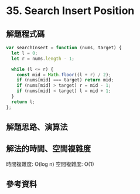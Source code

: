 # 35. Search Insert Position

## 解題程式碼

```javascript
var searchInsert = function (nums, target) {
  let l = 0;
  let r = nums.length - 1;

  while (l <= r) {
    const mid = Math.floor((l + r) / 2);
    if (nums[mid] === target) return mid;
    if (nums[mid] > target) r = mid - 1;
    if (nums[mid] < target) l = mid + 1;
  }
  return l;
};
```

## 解題思路、演算法

## 解法的時間、空間複雜度

時間複雜度: O(log n)
空間複雜度: O(1)

## 參考資料
